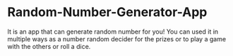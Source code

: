 # Random-Number-Generator-App
It is an app that can generate random number for you! You can used it in multiple ways as a number random decider for the prizes or to play a game with the others or roll a dice. 
